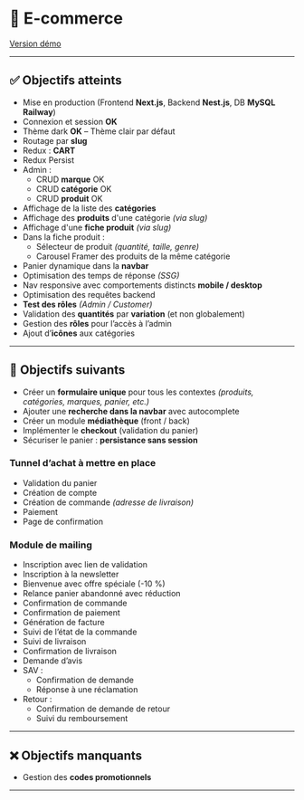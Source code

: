 # 🛒 E-commerce

[Version démo](https://ecommerce-nest-frontend.vercel.app/)

---

## ✅ Objectifs atteints

- Mise en production (Frontend **Next.js**, Backend **Nest.js**, DB **MySQL Railway**)
- Connexion et session **OK**
- Thème dark **OK** – Thème clair par défaut
- Routage par **slug**
- Redux : **CART**
- Redux Persist
- Admin :
  - CRUD **marque** OK
  - CRUD **catégorie** OK
  - CRUD **produit** OK
- Affichage de la liste des **catégories**
- Affichage des **produits** d'une catégorie *(via slug)*
- Affichage d'une **fiche produit** *(via slug)*
- Dans la fiche produit :
  - Sélecteur de produit *(quantité, taille, genre)*
  - Carousel Framer des produits de la même catégorie
- Panier dynamique dans la **navbar**
- Optimisation des temps de réponse *(SSG)*
- Nav responsive avec comportements distincts **mobile / desktop**
- Optimisation des requêtes backend
- **Test des rôles** *(Admin / Customer)*
- Validation des **quantités** par **variation** (et non globalement)
- Gestion des **rôles** pour l’accès à l’admin
- Ajout d’**icônes** aux catégories

---

## 🚧 Objectifs suivants

- Créer un **formulaire unique** pour tous les contextes *(produits, catégories, marques, panier, etc.)*
- Ajouter une **recherche dans la navbar** avec autocomplete
- Créer un module **médiathèque** (front / back)
- Implémenter le **checkout** (validation du panier)
- Sécuriser le panier : **persistance sans session**
  
### Tunnel d’achat à mettre en place

- Validation du panier
- Création de compte
- Création de commande *(adresse de livraison)*
- Paiement
- Page de confirmation

### Module de mailing

- Inscription avec lien de validation
- Inscription à la newsletter
- Bienvenue avec offre spéciale (-10 %)
- Relance panier abandonné avec réduction
- Confirmation de commande
- Confirmation de paiement
- Génération de facture
- Suivi de l’état de la commande
- Suivi de livraison
- Confirmation de livraison
- Demande d’avis
- SAV :
  - Confirmation de demande
  - Réponse à une réclamation
- Retour :
  - Confirmation de demande de retour
  - Suivi du remboursement

---

## ❌ Objectifs manquants

- Gestion des **codes promotionnels**

---
